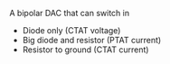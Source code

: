 
A bipolar DAC that can switch in

- Diode only (CTAT voltage)
- Big diode and resistor (PTAT current)
- Resistor to ground (CTAT current)




